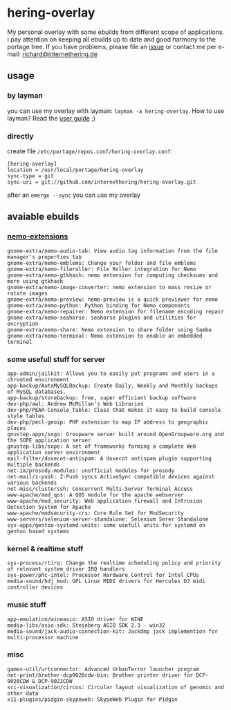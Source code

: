 # hering-overlay

My personal overlay with some ebuilds from different scope of applications. I pay attention on keeping all ebuilds up to date and good harmony to the portage tree. If you have problems, please file an [issue](https://github.com/internethering/hering-overlay/issues) or contact me per e-mail: richard@internethering.de

## usage

### by layman

you can use my overlay with layman: `layman -a hering-overlay`. How to use layman? Read the [user guide](https://wiki.gentoo.org/wiki/Project:Overlays/User_Guide) ;)

### directly

create file `/etc/portage/repos.conf/hering-overlay.conf`:

```
[hering-overlay]
location = /usr/local/portage/hering-overlay
sync-type = git
sync-uri = git://github.com/internethering/hering-overlay.git
```

after an `emerge --sync` you can use my overlay

## avaiable ebuilds

### [nemo-extensions](https://github.com/linuxmint/nemo-extensions)

```
gnome-extra/nemo-audio-tab: View audio tag information from the file manager's properties tab
gnome-extra/nemo-emblems: Change your folder and file emblems
gnome-extra/nemo-fileroller: File Roller integration for Nemo
gnome-extra/nemo-gtkhash: nemo extension for computing checksums and more using gtkhash
gnome-extra/nemo-image-converter: nemo extension to mass resize or rotate images
gnome-extra/nemo-preview: nemo-preview is a quick previewer for nemo
gnome-extra/nemo-python: Python binding for Nemo components
gnome-extra/nemo-repairer: Nemo extension for filename encoding repair
gnome-extra/nemo-seahorse: seahorse plugins and utilities for encryption
gnome-extra/nemo-share: Nemo extension to share folder using Samba
gnome-extra/nemo-terminal: Nemo extension to enable an embedded terminal

```

### some usefull stuff for server

```
app-admin/jailkit: Allows you to easily put programs and users in a chrooted environment
app-backup/AutoMySQLBackup: Create Daily, Weekly and Monthly backups of MySQL databases.
app-backup/storebackup: free, super efficient backup software
dev-php/awl: Andrew McMillan's Web Libraries
dev-php/PEAR-Console_Table: Class that makes it easy to build console style tables
dev-php/pecl-geoip: PHP extension to map IP address to geographic places
gnustep-apps/sogo: Groupware server built around OpenGroupware.org and the SOPE application server
gnustep-libs/sope: A set of frameworks forming a complete Web application server environment
mail-filter/dovecot-antispam: A dovecot antispam plugin supporting multiple backends
net-im/prosody-modules: unofficial modules for prosody
net-mail/z-push: Z-Push syncs ActiveSync compatible devices against various backends
net-misc/clusterssh: Concurrent Multi-Server Terminal Access
www-apache/mod_qos: A QOS module for the apache webserver
www-apache/mod_security: Web application firewall and Intrusion Detection System for Apache
www-apache/modsecurity-crs: Core Rule Set for ModSecurity
www-servers/selenium-server-standalone: Selenium Serer Standalone
sys-apps/gentoo-systemd-units: some usefull units for systemd on gentoo based systems
```

### kernel & realtime stuff

```
sys-process/rtirq: Change the realtime scheduling policy and priority of relevant system driver IRQ handlers
sys-power/phc-intel: Processor Hardware Control for Intel CPUs
media-sound/hdj_mod: GPL Linux MIDI drivers for Hercules DJ midi controller devices
```

### music stuff

```
app-emulation/wineasio: ASIO driver for WINE
media-libs/asio-sdk: Steinberg ASIO SDK 2.3 - win32
media-sound/jack-audio-connection-kit: Jackdmp jack implemention for multi-processor machine
```

### misc

```
games-util/urtconnector: Advanced UrbanTerror launcher program
net-print/brother-dcp9020cdw-bin: Brother printer driver for DCP-9020CDW & DCP-9022CDW
sci-visualization/circos: Circular layout visualization of genomic and other data
x11-plugins/pidgin-skypeweb: SkypeWeb Plugin for Pidgin

```
